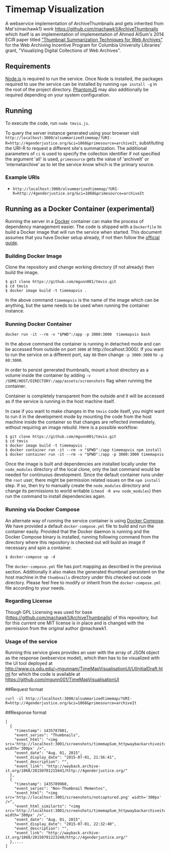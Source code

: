 Timemap Visualization
=====================
A webservice implementation of ArchiveThumbnails and gets inherited from Mat's(machawk1) work https://github.com/machawk1/ArchiveThumbnails which itself is an implementation of
implementation of Ahmed AlSum's 2014 ECIR paper titled ["Thumbnail Summarization Techniques for Web
Archives"](http://www.cs.odu.edu/~mln/pubs/ecir-2014/ecir-2014.pdf) for the Web Archiving Incentive Program for Columbia University Libraries' grant, "Visualizing Digital Collections of Web Archives".


## Requirements

[Node.js](https://nodejs.org/) is required to run the service. Once Node is installed, the packages required to use the service can be installed by running `npm install -g` in the root of the project directory. [PhantomJS](http://phantomjs.org/) may also additionally be required depending on your system configuration.

## Running

To execute the code, run `node tmvis.js`.

To query the server instance generated using your browser visit `http://localhost:3000/alsummarizedtimemap/?URI-R=http://4genderjustice.org/&ci=1068&primesource=archiveIt`, substituting the URI-R to request a different site's summarization. The additional parameters of `ci` is used to specify the collection identifier if not specified the argument 'all' is used, `primesource` gets the value of 'archiveIt' or 'internetarchive' as to let the service know which is the primary source.

### Example URIs

* `http://localhost:3000/alsummarizedtimemap/?URI-R=http://4genderjustice.org/&ci=1068&primesource=archiveIt`


## Running as a Docker Container (experimental)

Running the server in a [Docker](https://www.docker.com/) container can make the process of dependency management easier. The code is shipped with a `Dockerfile` to build a Docker image that will run the service when started. This document assumes that you have Docker setup already, if not then follow the [official guide](https://docs.docker.com/installation/).

### Building Docker Image

Clone the repository and change working directory (if not already) then build the image.

```
$ git clone https://github.com/mgunn001/tmvis.git
$ cd tmvis
$ docker image build -t timemapvis .
```

In the above command `timemapvis` is the name of the image which can be anything, but the same needs to be used when running the container instance.

### Running Docker Container

```
docker run -it --rm -v "$PWD":/app -p 3000:3000  timemapvis bash
```

In the above command the container is running in detached mode and can be accessed from outside on port `3000` at http://localhost:3000/. If you want to run the service on a different port, say `80` then change `-p 3000:3000` to `-p 80:3000`.

In order to persist generated thumbnails, mount a host directory as a volume inside the container by adding `-v /SOME/HOST/DIRECTORY:/app/assets/screenshots` flag when running the container.

Container is completely transparent from the outside and it will be accessed as if the service is running in the host machine itself.

In case if you want to make changes in the `tmvis` code itself, you might want to run it in the development mode by mounting the code from the host machine inside the container so that changes are reflected immediately, without requiring an image rebuild. Here is a possible workflow:

```
$ git clone https://github.com/mgunn001/tmvis.git
$ cd tmvis
$ docker image build -t timemapvis .
$ docker container run -it --rm -v "$PWD":/app timemapvis npm install
$ docker container run -it --rm -v "$PWD":/app -p 3000:3000 timemapvis
```

Once the image is built and dependencies are installed locally under the `node_modules` directory of the local clone, only the last command would be needed for continuous development. Since the default container runs under the `root` user, there might be permission related issues on the `npm install` step. If so, then try to manually create the `node_modules` directory and change its permissions to world writable (`chmod -R a+w node_modules`) then run the command to install dependencies again.

### Running via Docker Compose

An alternate way of running the service container is using [Docker Compose](https://docs.docker.com/compose/). We have provided a default `docker-compose.yml` file to build and run the container easily. Provided that the Docker daemon is running and the Docker Compose binary is installed, running following command from the directory where this repository is checked out will build an image if necessary and spin a container.

```
$ docker-compose up -d
```

The `docker-compose.yml` file has port mapping as described in the previous section. Additionally it also makes the generated thumbnail persistent on the host machine in the `thumbnails` directory under this checked out code directory. Please feel free to modify or inherit from the `docker-compose.yml` file according to your needs.


### Regarding License
Though GPL Licensing was used for base (https://github.com/machawk1/ArchiveThumbnails) of this repository, but for this current one MIT license is in place and is changed with the permission from the original author @machawk1.


### Usage of the service

Running this service gives provides an user with the array of JSON object as the response (webservice model), which then has to be visualized with the UI tool deployed at http://www.cs.odu.edu/~mgunnam/TimeMapVisualisationUI/UIInitialDraft.html for which the code is available at https://github.com/mgunn001/TimeMapVisualisationUI

##Request format
```
curl -il http://localhost:3000/alsummarizedtimemap/?URI-R=http://4genderjustice.org/&ci=1068&primesource=archiveIt
```
##Response format
```
[
  {
    "timestamp": 1435787801,
    "event_series": "Thumbnails",
    "event_html": "<img src='http://localhost:3001/screenshots/timemapSum_httpwaybackarchiveitorg106820150701215641http4genderjusticeorg.png' width='300px' />",
    "event_date": "Aug. 01, 2015",
    "event_display_date": "2015-07-01, 21:56:41",
    "event_description": "",
    "event_link": "http://wayback.archive-it.org/1068/20150701215641/http://4genderjustice.org/"
  },
  {
    "timestamp": 1435789960,
    "event_series": "Non-Thumbnail Mementos",
    "event_html": "<img src='http://localhost:3001/screenshots/notcaptured.png' width='300px' />",
    "event_html_similarto": "<img src='http://localhost:3001/screenshots/timemapSum_httpwaybackarchiveitorg106820150701215641http4genderjusticeorg.png' width='300px' />",
    "event_date": "Aug. 01, 2015",
    "event_display_date": "2015-07-01, 22:32:40",
    "event_description": "",
    "event_link": "http://wayback.archive-it.org/1068/20150701223240/http://4genderjustice.org/"
  },....
]
```
